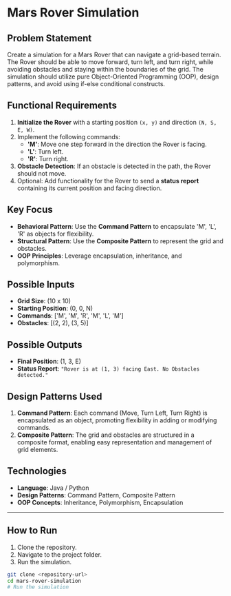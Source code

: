 # Mars Rover Simulation

## Problem Statement
Create a simulation for a Mars Rover that can navigate a grid-based terrain. The Rover should be able to move forward, turn left, and turn right, while avoiding obstacles and staying within the boundaries of the grid. The simulation should utilize pure Object-Oriented Programming (OOP), design patterns, and avoid using if-else conditional constructs.

## Functional Requirements
1. **Initialize the Rover** with a starting position `(x, y)` and direction `(N, S, E, W)`.
2. Implement the following commands:
   - **'M'**: Move one step forward in the direction the Rover is facing.
   - **'L'**: Turn left.
   - **'R'**: Turn right.
3. **Obstacle Detection**: If an obstacle is detected in the path, the Rover should not move.
4. Optional: Add functionality for the Rover to send a **status report** containing its current position and facing direction.

## Key Focus
- **Behavioral Pattern**: Use the **Command Pattern** to encapsulate 'M', 'L', 'R' as objects for flexibility.
- **Structural Pattern**: Use the **Composite Pattern** to represent the grid and obstacles.
- **OOP Principles**: Leverage encapsulation, inheritance, and polymorphism.

## Possible Inputs
- **Grid Size**: (10 x 10)
- **Starting Position**: (0, 0, N)
- **Commands**: ['M', 'M', 'R', 'M', 'L', 'M']
- **Obstacles**: [(2, 2), (3, 5)]

## Possible Outputs
- **Final Position**: (1, 3, E)
- **Status Report**: `"Rover is at (1, 3) facing East. No Obstacles detected."`

## Design Patterns Used
1. **Command Pattern**: Each command (Move, Turn Left, Turn Right) is encapsulated as an object, promoting flexibility in adding or modifying commands.
2. **Composite Pattern**: The grid and obstacles are structured in a composite format, enabling easy representation and management of grid elements.

## Technologies
- **Language**: Java / Python
- **Design Patterns**: Command Pattern, Composite Pattern
- **OOP Concepts**: Inheritance, Polymorphism, Encapsulation

---

## How to Run

1. Clone the repository.
2. Navigate to the project folder.
3. Run the simulation.

```bash
git clone <repository-url>
cd mars-rover-simulation
# Run the simulation
